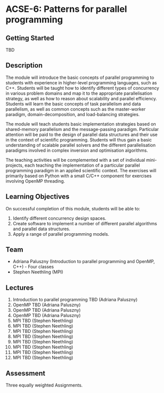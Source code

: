 # ACSE-6: Patterns for parallel programming

## Getting Started
TBD

## Description
The module will introduce the basic concepts of parallel programming to students with experience in higher-level programming languages, such as C++. Students will be taught how to identify different types of concurrency in various problem domains and map it to the appropriate parallelisation strategy, as well as how to reason about scalability and parallel efficiency. Students will learn the basic concepts of task parallelism and data parallelism, as well as common concepts such as the master-worker paradigm, domain-decomposition, and load-balancing strategies.

The module will teach students basic implementation strategies based on shared-memory parallelism and the message-passing paradigm. Particular attention will be paid to the design of parallel data structures and their use in the context of scientific programming. Students will thus gain a basic understanding of scalable parallel solvers and the different parallelisation paradigms involved in complex inversion and optimisation algorithms.

The teaching activities will be complemented with a set of individual mini-projects, each teaching the implementation of a particular parallel programming paradigm in an applied scientific context. The exercises will primarily based on Python with a small C/C++ component for exercises involving OpenMP threading.

## Learning Objectives
On successful completion of this module, students will be able to:
1.	Identify different concurrency design spaces.
2.	Create software to implement a number of different parallel algorithms and parallel data structures.
3.	Apply a range of parallel programming models. 

## Team
- Adriana Paluszny (Introduction to parallel programming and OpenMP, C++) - Four classes
- Stephen Neethling (MPI)

## Lectures
1. Introduction to parallel programming TBD (Adriana Paluszny)
2. OpenMP TBD (Adriana Paluszny)
3. OpenMP TBD (Adriana Paluszny)
4. OpenMP TBD (Adriana Paluszny)
5. MPI TBD (Stephen Neethling)
6. MPI TBD (Stephen Neethling)
7. MPI TBD (Stephen Neethling)
8. MPI TBD (Stephen Neethling)
9. MPI TBD (Stephen Neethling)
10. MPI TBD (Stephen Neethling)
11. MPI TBD (Stephen Neethling)
12. MPI TBD (Stephen Neethling)

## Assessment
Three equally weighted Assignments.
